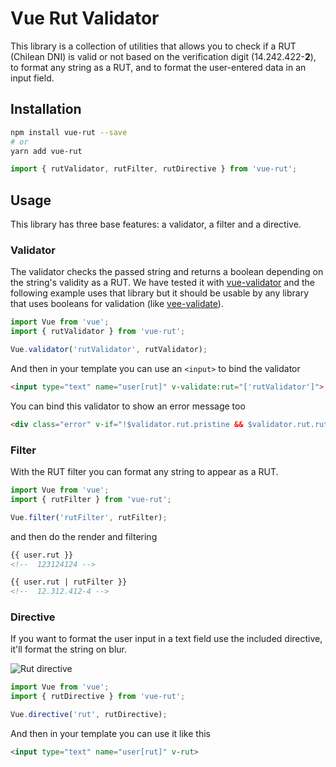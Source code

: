 # Vue Rut Validator

This library is a collection of utilities that allows you to check if a RUT (Chilean DNI) is valid or not based on the verification digit (14.242.422-<b>2</b>), to format any string as a RUT, and to format the user-entered data in an input field.

## Installation

```bash
npm install vue-rut --save
# or
yarn add vue-rut
```


```javascript
import { rutValidator, rutFilter, rutDirective } from 'vue-rut';
```

## Usage

This library has three base features: a validator, a filter and a directive.

### Validator
The validator checks the passed string and returns a boolean depending on the string's validity as a RUT. We have tested it with [vue-validator](https://github.com/kazupon/vue-validator) and the following example uses that library but it should be usable by any library that uses booleans for validation (like [vee-validate](http://vee-validate.logaretm.com/rules#custom-rules)).

```javascript
import Vue from 'vue';
import { rutValidator } from 'vue-rut';

Vue.validator('rutValidator', rutValidator);

```

And then in your template you can use an `<input>` to bind the validator

```HTML
<input type="text" name="user[rut]" v-validate:rut="['rutValidator']">
```

You can bind this validator to show an error message too

```HTML
<div class="error" v-if="!$validator.rut.pristine && $validator.rut.rutValidator">This RUT is not valid</div>
```

### Filter

With the RUT filter you can format any string to appear as a RUT.

```javascript
import Vue from 'vue';
import { rutFilter } from 'vue-rut';

Vue.filter('rutFilter', rutFilter);
```

and then do the render and filtering

```HTML
{{ user.rut }}
<!--  123124124 -->

{{ user.rut | rutFilter }}
<!--  12.312.412-4 -->
```

### Directive

If you want to format the user input in a text field use the included directive, it'll format the string on blur.

![Rut directive](http://i.imgur.com/s6eRYSF.gif)

```javascript
import Vue from 'vue';
import { rutDirective } from 'vue-rut';

Vue.directive('rut', rutDirective);
```

And then in your template you can use it like this

```HTML
<input type="text" name="user[rut]" v-rut>
```
